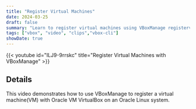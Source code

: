 ```yaml
---
title: "Register Virtual Machines"
date: 2024-03-25
draft: false
summary: "Learn to register virtual machines using VBoxManage registervm"
tags: ["vbox", "video", "clips","vbox-cli"]
showDate: true
---
```


{{< youtube id="ILJ9-9rrskc" title="Register Virtual Machines with VBoxManage" >}}

## Details

This video demonstrates how to use VBoxManage to register a virtual machine(VM) with Oracle VM VirtualBox on an Oracle Linux system.
